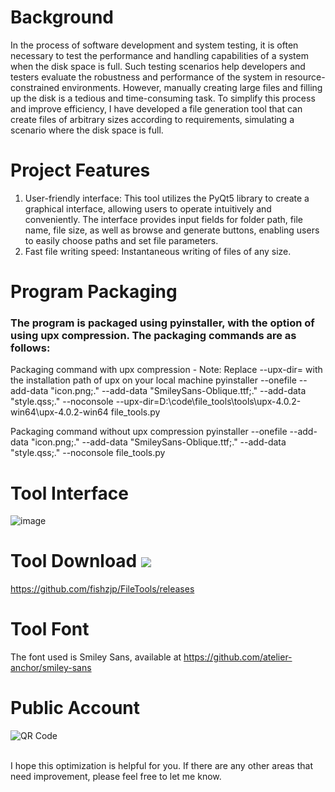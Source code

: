 # Background

In the process of software development and system testing, it is often necessary to test the performance and handling capabilities of a system when the disk space is full. Such testing scenarios help developers and testers evaluate the robustness and performance of the system in resource-constrained environments. However, manually creating large files and filling up the disk is a tedious and time-consuming task. To simplify this process and improve efficiency, I have developed a file generation tool that can create files of arbitrary sizes according to requirements, simulating a scenario where the disk space is full.

# Project Features

1. User-friendly interface: This tool utilizes the PyQt5 library to create a graphical interface, allowing users to operate intuitively and conveniently. The interface provides input fields for folder path, file name, file size, as well as browse and generate buttons, enabling users to easily choose paths and set file parameters.
2. Fast file writing speed: Instantaneous writing of files of any size.

# Program Packaging

### The program is packaged using pyinstaller, with the option of using upx compression. The packaging commands are as follows:

Packaging command with upx compression - Note: Replace --upx-dir= with the installation path of upx on your local machine
pyinstaller --onefile --add-data "icon.png;." --add-data "SmileySans-Oblique.ttf;." --add-data "style.qss;." --noconsole --upx-dir=D:\code\file_tools\tools\upx-4.0.2-win64\upx-4.0.2-win64 file_tools.py

Packaging command without upx compression
pyinstaller --onefile --add-data "icon.png;." --add-data "SmileySans-Oblique.ttf;." --add-data "style.qss;." --noconsole file_tools.py


# Tool Interface

![image](https://github.com/fishzjp/FileTools/assets/105406371/5cb835f9-def3-4a29-bcb4-b5db637a9146)

# Tool Download ![](https://img.shields.io/github/v/release/fishzjp/FileTools?style=flat-square) 
https://github.com/fishzjp/FileTools/releases

# Tool Font
The font used is Smiley Sans, available at https://github.com/atelier-anchor/smiley-sans

# Public Account
![QR Code](https://github.com/fishzjp/FileTools/assets/105406371/49abfbc1-d46e-410c-98f1-959f2dbfe87a)

<br> I hope this optimization is helpful for you. If there are any other areas that need improvement, please feel free to let me know.
